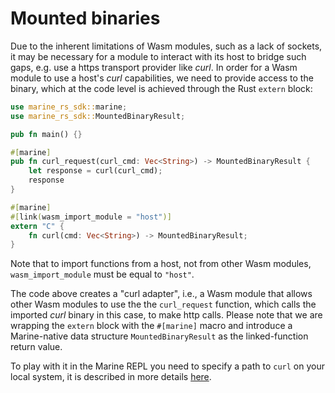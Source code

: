 # Mounted binaries

Due to the inherent limitations of Wasm modules, such as a lack of sockets, it may be necessary for a module to interact with its host to bridge such gaps, e.g. use a https transport provider like _curl_. In order for a Wasm module to use a host's _curl_ capabilities, we need to provide access to the binary, which at the code level is achieved through the Rust `extern` block:

```rust
use marine_rs_sdk::marine;
use marine_rs_sdk::MountedBinaryResult;

pub fn main() {}

#[marine]
pub fn curl_request(curl_cmd: Vec<String>) -> MountedBinaryResult {
    let response = curl(curl_cmd);
    response
}

#[marine]
#[link(wasm_import_module = "host")]
extern "C" {
    fn curl(cmd: Vec<String>) -> MountedBinaryResult;
}
```

Note that to import functions from a host, not from other Wasm modules, `wasm_import_module` must be equal to `"host"`.

The code above creates a "curl adapter", i.e., a Wasm module that allows other Wasm modules to use the the `curl_request` function, which calls the imported _curl_ binary in this case, to make http calls. Please note that we are wrapping the `extern` block with the `#[marine]` macro and introduce a Marine-native data structure  `MountedBinaryResult` as the linked-function return value.

To play with it in the Marine REPL you need to specify a path to `curl` on your local system, it is described in more details [here](../../marine-runtime/mounted-binaries.md).
